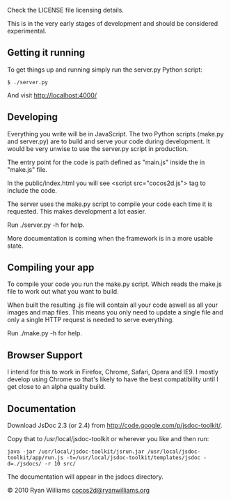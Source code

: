 Check the LICENSE file licensing details.

This is in the very early stages of development and should be considered
experimental.

Getting it running
------------------

To get things up and running simply run the server.py Python script:

    $ ./server.py

And visit <http://localhost:4000/>

Developing
----------

Everything you write will be in JavaScript. The two Python scripts (make.py and
server.py) are to build and serve your code during development. It would be
very unwise to use the server.py script in production.

The entry point for the code is path defined as "main.js" inside the in "make.js" file.

In the public/index.html you will see &lt;script src="cocos2d.js"&gt; tag to include the code.

The server uses the make.py script to compile your code each time it is
requested. This makes development a lot easier.

Run ./server.py -h for help.

More documentation is coming when the framework is in a more usable state.

Compiling your app
------------------

To compile your code you run the make.py script. Which reads the make.js file
to work out what you want to build.

When built the resulting .js file will contain all your code aswell as all your
images and map files. This means you only need to update a single file and only
a single HTTP request is needed to serve everything.

Run ./make.py -h for help.

Browser Support
---------------

I intend for this to work in Firefox, Chrome, Safari, Opera and IE9. I
mostly develop using Chrome so that's likely to have the best compatibility
until I get close to an alpha quality build.

Documentation
-------------

Download JsDoc 2.3 (or 2.4) from <http://code.google.com/p/jsdoc-toolkit/>.

Copy that to /usr/local/jsdoc-toolkit or wherever you like and then run:
    
    java -jar /usr/local/jsdoc-toolkit/jsrun.jar /usr/local/jsdoc-toolkit/app/run.js -t=/usr/local/jsdoc-toolkit/templates/jsdoc -d=./jsdocs/ -r 10 src/

The documentation will appear in the jsdocs directory.

© 2010 Ryan Williams <cocos2d@ryanwilliams.org>

